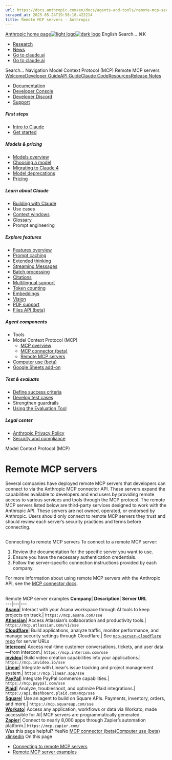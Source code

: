 ```yaml
---
url: https://docs.anthropic.com/en/docs/agents-and-tools/remote-mcp-servers
scraped_at: 2025-05-24T19:58:18.422214
title: Remote MCP servers - Anthropic
---
```


[Anthropic home page![light logo](https://mintlify.s3.us-west-1.amazonaws.com/anthropic/logo/light.svg)![dark logo](https://mintlify.s3.us-west-1.amazonaws.com/anthropic/logo/dark.svg)](https://docs.anthropic.com/)
English
Search...
⌘K
  * [Research](https://www.anthropic.com/research)
  * [News](https://www.anthropic.com/news)
  * [Go to claude.ai](https://claude.ai/)
  * [Go to claude.ai](https://claude.ai/)


Search...
Navigation
Model Context Protocol (MCP)
Remote MCP servers
[Welcome](https://docs.anthropic.com/en/home)[Developer Guide](https://docs.anthropic.com/en/docs/welcome)[API Guide](https://docs.anthropic.com/en/api/overview)[Claude Code](https://docs.anthropic.com/en/docs/claude-code/overview)[Resources](https://docs.anthropic.com/en/resources/overview)[Release Notes](https://docs.anthropic.com/en/release-notes/overview)
* [Documentation](https://docs.anthropic.com/en/home)
* [Developer Console](https://console.anthropic.com/)
* [Developer Discord](https://www.anthropic.com/discord)
* [Support](https://support.anthropic.com/)
##### First steps
  * [Intro to Claude](https://docs.anthropic.com/en/docs/welcome)
  * [Get started](https://docs.anthropic.com/en/docs/get-started)


##### Models & pricing
  * [Models overview](https://docs.anthropic.com/en/docs/about-claude/models/overview)
  * [Choosing a model](https://docs.anthropic.com/en/docs/about-claude/models/choosing-a-model)
  * [Migrating to Claude 4](https://docs.anthropic.com/en/docs/about-claude/models/migrating-to-claude-4)
  * [Model deprecations](https://docs.anthropic.com/en/docs/about-claude/model-deprecations)
  * [Pricing](https://docs.anthropic.com/en/docs/about-claude/pricing)


##### Learn about Claude
  * [Building with Claude](https://docs.anthropic.com/en/docs/overview)
  * Use cases
  * [Context windows](https://docs.anthropic.com/en/docs/build-with-claude/context-windows)
  * [Glossary](https://docs.anthropic.com/en/docs/about-claude/glossary)
  * Prompt engineering


##### Explore features
  * [Features overview](https://docs.anthropic.com/en/docs/build-with-claude/overview)
  * [Prompt caching](https://docs.anthropic.com/en/docs/build-with-claude/prompt-caching)
  * [Extended thinking](https://docs.anthropic.com/en/docs/build-with-claude/extended-thinking)
  * [Streaming Messages](https://docs.anthropic.com/en/docs/build-with-claude/streaming)
  * [Batch processing](https://docs.anthropic.com/en/docs/build-with-claude/batch-processing)
  * [Citations](https://docs.anthropic.com/en/docs/build-with-claude/citations)
  * [Multilingual support](https://docs.anthropic.com/en/docs/build-with-claude/multilingual-support)
  * [Token counting](https://docs.anthropic.com/en/docs/build-with-claude/token-counting)
  * [Embeddings](https://docs.anthropic.com/en/docs/build-with-claude/embeddings)
  * [Vision](https://docs.anthropic.com/en/docs/build-with-claude/vision)
  * [PDF support](https://docs.anthropic.com/en/docs/build-with-claude/pdf-support)
  * [Files API (beta)](https://docs.anthropic.com/en/docs/build-with-claude/files)


##### Agent components
  * Tools
  * Model Context Protocol (MCP)
    * [MCP overview](https://docs.anthropic.com/en/docs/agents-and-tools/mcp)
    * [MCP connector (beta)](https://docs.anthropic.com/en/docs/agents-and-tools/mcp-connector)
    * [Remote MCP servers](https://docs.anthropic.com/en/docs/agents-and-tools/remote-mcp-servers)
  * [Computer use (beta)](https://docs.anthropic.com/en/docs/agents-and-tools/computer-use)
  * [Google Sheets add-on](https://docs.anthropic.com/en/docs/agents-and-tools/claude-for-sheets)


##### Test & evaluate
  * [Define success criteria](https://docs.anthropic.com/en/docs/test-and-evaluate/define-success)
  * [Develop test cases](https://docs.anthropic.com/en/docs/test-and-evaluate/develop-tests)
  * Strengthen guardrails
  * [Using the Evaluation Tool](https://docs.anthropic.com/en/docs/test-and-evaluate/eval-tool)


##### Legal center
  * [Anthropic Privacy Policy](https://www.anthropic.com/legal/privacy)
  * [Security and compliance](https://trust.anthropic.com/)


Model Context Protocol (MCP)
# Remote MCP servers
Several companies have deployed remote MCP servers that developers can connect to via the Anthropic MCP connector API. These servers expand the capabilities available to developers and end users by providing remote access to various services and tools through the MCP protocol.
The remote MCP servers listed below are third-party services designed to work with the Anthropic API. These servers are not owned, operated, or endorsed by Anthropic. Users should only connect to remote MCP servers they trust and should review each server’s security practices and terms before connecting.
## 
[​](https://docs.anthropic.com/en/docs/agents-and-tools/remote-mcp-servers#connecting-to-remote-mcp-servers)
Connecting to remote MCP servers
To connect to a remote MCP server:
  1. Review the documentation for the specific server you want to use.
  2. Ensure you have the necessary authentication credentials.
  3. Follow the server-specific connection instructions provided by each company.


For more information about using remote MCP servers with the Anthropic API, see the [MCP connector docs](https://docs.anthropic.com/en/docs/agents-and-tools/mcp-connector).
## 
[​](https://docs.anthropic.com/en/docs/agents-and-tools/remote-mcp-servers#remote-mcp-server-examples)
Remote MCP server examples
**Company**| **Description**| **Server URL**  
---|---|---  
**[Asana](https://developers.asana.com/docs/using-asanas-model-control-protocol-mcp-server)**|  Interact with your Asana workspace through AI tools to keep projects on track.| `https://mcp.asana.com/sse`  
**[Atlassian](https://www.atlassian.com/platform/remote-mcp-server)**|  Access Atlassian’s collaboration and productivity tools.| `https://mcp.atlassian.com/v1/sse`  
**[Cloudflare](https://github.com/cloudflare/mcp-server-cloudflare/tree/main)**|  Build applications, analyze traffic, monitor performance, and manage security settings through Cloudflare.| See [`mcp-server-cloudflare` repo](https://github.com/cloudflare/mcp-server-cloudflare/tree/main) for server URLs  
**[Intercom](https://developers.intercom.com/docs/guides/mcp)**|  Access real-time customer conversations, tickets, and user data—from Intercom.| `https://mcp.intercom.com/sse`  
**[invideo](https://invideo.io/ai/mcp)**|  Build video creation capabilities into your applications.| `https://mcp.invideo.io/sse`  
**[Linear](https://linear.app/docs/mcp)**|  Integrate with Linear’s issue tracking and project management system.| `https://mcp.linear.app/sse`  
**[PayPal](https://www.paypal.ai/)**|  Integrate PayPal commerce capabilities.| `https://mcp.paypal.com/sse`  
**[Plaid](https://plaid.com/blog/plaid-mcp-ai-assistant-claude/)**|  Analyze, troubleshoot, and optimize Plaid integrations.| `https://api.dashboard.plaid.com/mcp/sse`  
**[Square](https://developer.squareup.com/docs/mcp)**|  Use an agent to build on Square APIs. Payments, inventory, orders, and more.| `https://mcp.squareup.com/sse`  
**[Workato](https://docs.workato.com/mcp.html)**|  Access any application, workflows or data via Workato, made accessible for AI| MCP servers are programmatically generated.  
**[Zapier](https://zapier.com/mcp)**|  Connect to nearly 8,000 apps through Zapier’s automation platform.| `https://mcp.zapier.com/`  
Was this page helpful?
YesNo
[MCP connector (beta)](https://docs.anthropic.com/en/docs/agents-and-tools/mcp-connector)[Computer use (beta)](https://docs.anthropic.com/en/docs/agents-and-tools/computer-use)
[x](https://x.com/AnthropicAI)[linkedin](https://www.linkedin.com/company/anthropicresearch)
On this page
  * [Connecting to remote MCP servers](https://docs.anthropic.com/en/docs/agents-and-tools/remote-mcp-servers#connecting-to-remote-mcp-servers)
  * [Remote MCP server examples](https://docs.anthropic.com/en/docs/agents-and-tools/remote-mcp-servers#remote-mcp-server-examples)



